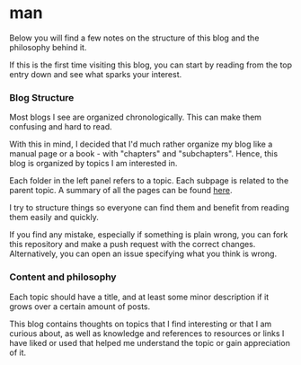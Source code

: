 # man

Below you will find a few notes on the structure of this blog and the philosophy behind it.&#x20;

If this is the first time visiting this blog, you can start by reading from the top entry down and see what sparks your interest.&#x20;

### Blog Structure

Most blogs I see are organized chronologically. This can make them confusing and hard to read.

With this in mind, I decided that I'd much rather organize my blog like a manual page or a book - with "chapters" and "subchapters". Hence, this blog is organized by topics I am interested in.

Each folder in the left panel refers to a topic. Each subpage is related to the parent topic. A summary of all the pages can be found [here](SUMMARY.md).

I try to structure things so everyone can find them and benefit from reading them easily and quickly.

If you find any mistake, especially if something is plain wrong, you can fork this repository and make a push request with the correct changes. Alternatively, you can open an issue specifying what you think is wrong.



### Content and philosophy

Each topic should have a title, and at least some minor description if it grows over a certain amount of posts.

This blog contains thoughts on topics that I find interesting or that I am curious about, as well as knowledge and references to resources or links I have liked or used that helped me understand the topic or gain appreciation of it.
